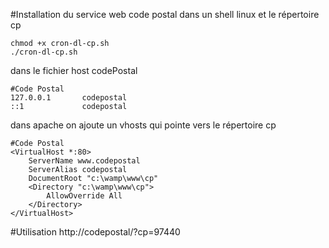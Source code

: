 #Installation du service web code postal
dans un shell linux et le répertoire cp
```
chmod +x cron-dl-cp.sh
./cron-dl-cp.sh
```
dans le fichier host codePostal
```
#Code Postal
127.0.0.1		codepostal
::1             codepostal
```
dans apache on ajoute un vhosts qui pointe vers le répertoire cp
```
#Code Postal
<VirtualHost *:80>
    ServerName www.codepostal
    ServerAlias codepostal
    DocumentRoot "c:\wamp\www\cp"
    <Directory "c:\wamp\www\cp">
        AllowOverride All
    </Directory>
</VirtualHost>
```
#Utilisation
http://codepostal/?cp=97440

